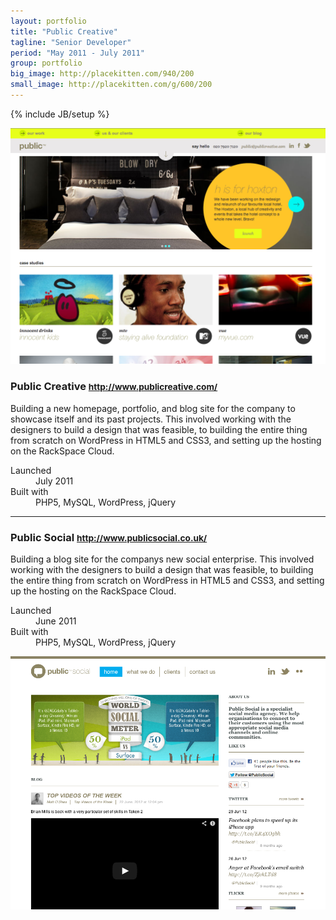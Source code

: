 ```yaml
---
layout: portfolio
title: "Public Creative"
tagline: "Senior Developer"
period: "May 2011 - July 2011"
group: portfolio
big_image: http://placekitten.com/940/200
small_image: http://placekitten.com/g/600/200
---
```

{% include JB/setup %}

<div class="row-fluid portfolio-row">
  <div class="span4">
    <img src="/assets/images/portfolio/public-creative/public-creative.png" >
  </div>
  <div class="span8">
    <h3>Public Creative <small><a href="http://www.publicreative.com/">http://www.publicreative.com/</a></small></h3>
    <p>Building a new homepage, portfolio, and blog site for the company to showcase itself and its past projects. This involved working with the designers to build a design that was feasible, to building the entire thing from scratch on WordPress in HTML5 and CSS3, and setting up the hosting on the RackSpace Cloud.</p>
    <dl>
      <dt>Launched</dt><dd>July 2011</dd>
      <dt>Built with</dt><dd>PHP5, MySQL, WordPress, jQuery</dd>
    </dl>
  </div>
</div>

<hr>

<div class="row-fluid portfolio-row">
  <div class="span8">
    <h3>Public Social <small><a href="http://www.publicsocial.co.uk/">http://www.publicsocial.co.uk/</a></small></h3>
    <p>Building a blog site for the companys new social enterprise. This involved working with the designers to build a design that was feasible, to building the entire thing from scratch on WordPress in HTML5 and CSS3, and setting up the hosting on the RackSpace Cloud.</p>
    <dl>
      <dt>Launched</dt><dd>June 2011</dd>
      <dt>Built with</dt><dd>PHP5, MySQL, WordPress, jQuery</dd>
    </dl>
  </div>
  <div class="span4">
    <img src="/assets/images/portfolio/public-creative/public-social.png" >
  </div>
</div>

